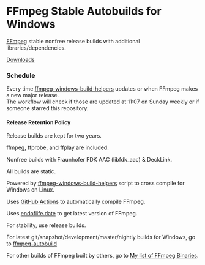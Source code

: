 # FFmpeg Stable Autobuilds for Windows
[FFmpeg](https://ffmpeg.org) stable nonfree release builds with additional libraries/dependencies.

[Downloads](https://github.com/AnimMouse/ffmpeg-stable-autobuild/releases)

### Schedule
Every time [ffmpeg-windows-build-helpers](https://github.com/rdp/ffmpeg-windows-build-helpers) updates or when FFmpeg makes a new major release.\
The workflow will check if those are updated at 11:07 on Sunday weekly or if someone starred this repository.

#### Release Retention Policy
Release builds are kept for two years.

ffmpeg, ffprobe, and ffplay are included.

Nonfree builds with Fraunhofer FDK AAC (libfdk_aac) & DeckLink.

All builds are static.

Powered by [ffmpeg-windows-build-helpers](https://github.com/rdp/ffmpeg-windows-build-helpers) script to cross compile for Windows on Linux.

Uses [GitHub Actions](https://github.com/features/actions) to automatically compile FFmpeg.

Uses [endoflife.date](https://endoflife.date) to get latest version of FFmpeg.

For stability, use release builds.

For latest git/snapshot/development/master/nightly builds for Windows, go to [ffmpeg-autobuild](https://github.com/AnimMouse/ffmpeg-autobuild)

For other builds of FFmpeg built by others, go to [My list of FFmpeg Binaries](https://www.animmouse.com/p/ffmpeg-binaries/).